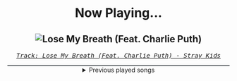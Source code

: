<div align="center"> 
<h1>Now Playing...</h1>

![Lose My Breath (Feat. Charlie Puth)](https://i.scdn.co/image/ab67616d00001e025ba0dedb513880cf318f15cb)
--
_<samp><a href="https://open.spotify.com/track/2DXavoWAmIHlrECHPM1Vca">Track: Lose My Breath (Feat. Charlie Puth) - Stray Kids</a></samp>_

<div style="border: 1px #4B5054 solid"></div>
<details>
  <summary>
    Previous played songs
  </summary>
  <table>
    <thead>
      <tr>
        <th>
          Artist
        </th>
        <th>
          Song
        </th>
        <th>
          Link
        </th>
      </tr>
    </thead>
    <tbody>
      <tr><td>Stray Kids</td><td>Lose My Breath (Feat. Charlie Puth)</td><td><a href="https://open.spotify.com/track/2DXavoWAmIHlrECHPM1Vca">https://open.spotify.com/track/2DXavoWAmIHlrECHPM1Vca</a></td></tr><tr><td>Hollywood Undead</td><td>Everywhere I Go</td><td><a href="https://open.spotify.com/track/1czaCgWLWgqp0eRIZ0BcXh">https://open.spotify.com/track/1czaCgWLWgqp0eRIZ0BcXh</a></td></tr><tr><td>Hämatom</td><td>Es regnet Bier</td><td><a href="https://open.spotify.com/track/6jeM1OMTY7FpJd6RVqL6kp">https://open.spotify.com/track/6jeM1OMTY7FpJd6RVqL6kp</a></td></tr><tr><td>ENMA</td><td>Killer (Muzan Jackson)</td><td><a href="https://open.spotify.com/track/5t4XM7WsjGpSAsVuVQpF48">https://open.spotify.com/track/5t4XM7WsjGpSAsVuVQpF48</a></td></tr><tr><td>ENMA</td><td>Killer (Muzan Jackson)</td><td><a href="https://open.spotify.com/track/5t4XM7WsjGpSAsVuVQpF48">https://open.spotify.com/track/5t4XM7WsjGpSAsVuVQpF48</a></td></tr><tr><td>Silos</td><td>Black Mold</td><td><a href="https://open.spotify.com/track/0uOLM57T5P4nRq2ul5u65X">https://open.spotify.com/track/0uOLM57T5P4nRq2ul5u65X</a></td></tr><tr><td>Disturbed</td><td>Ten Thousand Fists</td><td><a href="https://open.spotify.com/track/5hkgrWxkobGtg30I7DsfVu">https://open.spotify.com/track/5hkgrWxkobGtg30I7DsfVu</a></td></tr><tr><td>Breaking Benjamin</td><td>Lights Out</td><td><a href="https://open.spotify.com/track/5aBknBm85rJp8fSWu2koV2">https://open.spotify.com/track/5aBknBm85rJp8fSWu2koV2</a></td></tr><tr><td>Breaking Benjamin</td><td>Unknown Soldier</td><td><a href="https://open.spotify.com/track/4u9UZQxoVkabuLZldQGHi6">https://open.spotify.com/track/4u9UZQxoVkabuLZldQGHi6</a></td></tr><tr><td>Rise Against</td><td>Savior</td><td><a href="https://open.spotify.com/track/1vcxF91pWs9uNwDROuiCPB">https://open.spotify.com/track/1vcxF91pWs9uNwDROuiCPB</a></td></tr><tr><td>Linkin Park</td><td>No More Sorrow</td><td><a href="https://open.spotify.com/track/4CWhc9FaMMfBTt4ANjfbOf">https://open.spotify.com/track/4CWhc9FaMMfBTt4ANjfbOf</a></td></tr><tr><td>Celldweller</td><td>Switchback</td><td><a href="https://open.spotify.com/track/1NCnHEjwEZIvC5mJfdSBfU">https://open.spotify.com/track/1NCnHEjwEZIvC5mJfdSBfU</a></td></tr><tr><td>Story Of The Year</td><td>The Antidote</td><td><a href="https://open.spotify.com/track/7yGhfjsppOXSLcoSwcJ1yT">https://open.spotify.com/track/7yGhfjsppOXSLcoSwcJ1yT</a></td></tr><tr><td>I Will Never Be The Same</td><td>Worldless</td><td><a href="https://open.spotify.com/track/04DVF065NOx5wRtYeOP2OH">https://open.spotify.com/track/04DVF065NOx5wRtYeOP2OH</a></td></tr><tr><td>In Flames</td><td>Cloud Connected</td><td><a href="https://open.spotify.com/track/7fw1s9GkS288i2HQxMMlas">https://open.spotify.com/track/7fw1s9GkS288i2HQxMMlas</a></td></tr><tr><td>Testament</td><td>For the Glory of...</td><td><a href="https://open.spotify.com/track/6J4VOoKhRZFNeWkVH0WTzH">https://open.spotify.com/track/6J4VOoKhRZFNeWkVH0WTzH</a></td></tr><tr><td>Disturbed</td><td>Inside the Fire</td><td><a href="https://open.spotify.com/track/5cxp9kjCFyJwzv3lzeX7ku">https://open.spotify.com/track/5cxp9kjCFyJwzv3lzeX7ku</a></td></tr><tr><td>Linkin Park</td><td>Faint</td><td><a href="https://open.spotify.com/track/4Yf5bqU3NK4kNOypcrLYwU">https://open.spotify.com/track/4Yf5bqU3NK4kNOypcrLYwU</a></td></tr><tr><td>Breaking Benjamin</td><td>Had Enough</td><td><a href="https://open.spotify.com/track/7u93rCmIM9mBoT4mvfUBTZ">https://open.spotify.com/track/7u93rCmIM9mBoT4mvfUBTZ</a></td></tr><tr><td>Finger Eleven</td><td>Paralyzer</td><td><a href="https://open.spotify.com/track/28IEbk5a7twNTbUEvWslUb">https://open.spotify.com/track/28IEbk5a7twNTbUEvWslUb</a></td></tr>
    </tbody>
  </table>
</details>

</div>
